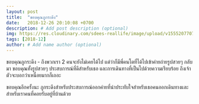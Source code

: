 ```yaml
---
layout: post
title:  "ขอบคุณภูกระดึง"
date:   2018-12-26 20:10:08 +0700
description: # Add post description (optional)
img: https://res.cloudinary.com/sdees-reallife/image/upload/v1555207707/Screenshot_from_2019-04-14_09-06-54.png # Add image post (optional)
tags: [2018-12]
author: # Add name author (optional)
---
```

ขอบคุณภูกระดึง - ถึงพวกเรา 2 คนจะยังไม่เคยได้ไป แต่ว่าก็มีพี่คนโตที่ได้ไปเข้าค่ายถ่ายรูปสวยๆ กลับมา ขอบคุณทั้งรูปสวยๆ ประสบการณ์ที่ดีสำหรับเธอ และการเดินทางที่เป็นไปด้วยความเรียบร้อย ถึงเจ้าตัวจะบอกว่าเหนื่อยมากก็เถอะ

ขอบคุณอีกครั้งนะ ภูกระดึงสำหรับประสบการณ์ออกค่ายที่น่าประทับใจสำหรับเธอคนออกเดินทางและสำหรับเราคนที่คอยรับอยู่ที่บ้านด้วย
